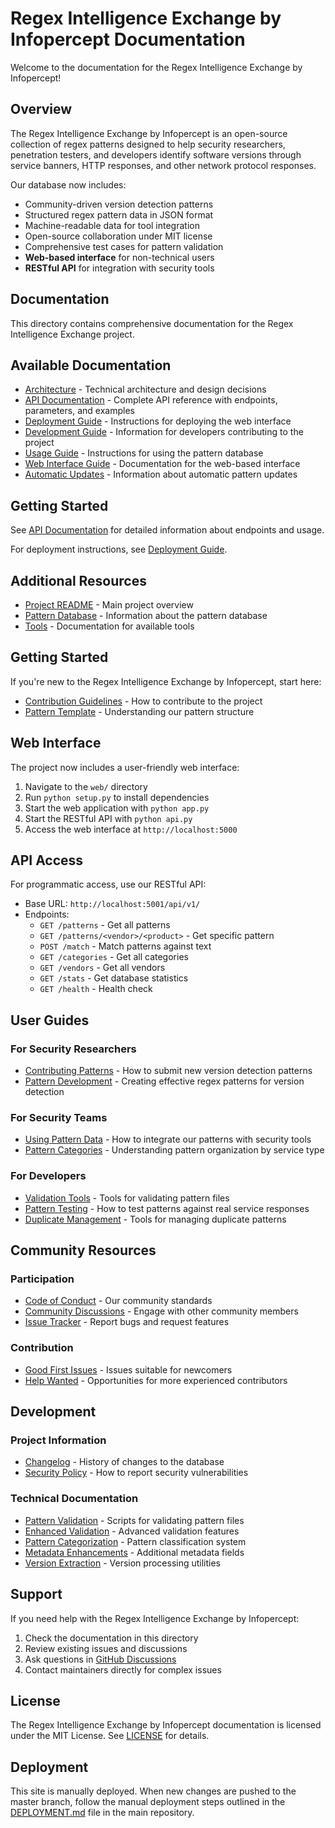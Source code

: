 # Regex Intelligence Exchange by Infopercept Documentation

Welcome to the documentation for the Regex Intelligence Exchange by Infopercept!

## Overview

The Regex Intelligence Exchange by Infopercept is an open-source collection of regex patterns designed to help security researchers, penetration testers, and developers identify software versions through service banners, HTTP responses, and other network protocol responses.

Our database now includes:
- Community-driven version detection patterns
- Structured regex pattern data in JSON format
- Machine-readable data for tool integration
- Open-source collaboration under MIT license
- Comprehensive test cases for pattern validation
- **Web-based interface** for non-technical users
- **RESTful API** for integration with security tools

## Documentation

This directory contains comprehensive documentation for the Regex Intelligence Exchange project.

## Available Documentation

- [Architecture](ARCHITECTURE.md) - Technical architecture and design decisions
- [API Documentation](api_comprehensive.md) - Complete API reference with endpoints, parameters, and examples
- [Deployment Guide](deployment_guide.md) - Instructions for deploying the web interface
- [Development Guide](development.md) - Information for developers contributing to the project
- [Usage Guide](USAGE_GUIDE.md) - Instructions for using the pattern database
- [Web Interface Guide](web-interface.md) - Documentation for the web-based interface
- [Automatic Updates](automatic-updates.md) - Information about automatic pattern updates

## Getting Started

See [API Documentation](api_comprehensive.md) for detailed information about endpoints and usage.

For deployment instructions, see [Deployment Guide](deployment_guide.md).

## Additional Resources

- [Project README](../README.md) - Main project overview
- [Pattern Database](../patterns/README.md) - Information about the pattern database
- [Tools](../tools/README.md) - Documentation for available tools

## Getting Started

If you're new to the Regex Intelligence Exchange by Infopercept, start here:

- [Contribution Guidelines](../CONTRIBUTING.md) - How to contribute to the project
- [Pattern Template](../patterns/TEMPLATE.md) - Understanding our pattern structure

## Web Interface

The project now includes a user-friendly web interface:

1. Navigate to the `web/` directory
2. Run `python setup.py` to install dependencies
3. Start the web application with `python app.py`
4. Start the RESTful API with `python api.py`
5. Access the web interface at `http://localhost:5000`

## API Access

For programmatic access, use our RESTful API:

- Base URL: `http://localhost:5001/api/v1/`
- Endpoints:
  - `GET /patterns` - Get all patterns
  - `GET /patterns/<vendor>/<product>` - Get specific pattern
  - `POST /match` - Match patterns against text
  - `GET /categories` - Get all categories
  - `GET /vendors` - Get all vendors
  - `GET /stats` - Get database statistics
  - `GET /health` - Health check

## User Guides

### For Security Researchers
- [Contributing Patterns](../CONTRIBUTING.md) - How to submit new version detection patterns
- [Pattern Development](../patterns/TEMPLATE.md) - Creating effective regex patterns for version detection

### For Security Teams
- [Using Pattern Data](../patterns/README.md) - How to integrate our patterns with security tools
- [Pattern Categories](../PATTERN_CATEGORIZATION.md) - Understanding pattern organization by service type

### For Developers
- [Validation Tools](../tools/README.md) - Tools for validating pattern files
- [Pattern Testing](../tools/README.md) - How to test patterns against real service responses
- [Duplicate Management](../tools/README.md) - Tools for managing duplicate patterns

## Community Resources

### Participation
- [Code of Conduct](../CODE_OF_CONDUCT.md) - Our community standards
- [Community Discussions](https://github.com/Infopercept/Regex-Intelligence-Exchange-by-Infopercept/discussions) - Engage with other community members
- [Issue Tracker](https://github.com/Infopercept/Regex-Intelligence-Exchange-by-Infopercept/issues) - Report bugs and request features

### Contribution
- [Good First Issues](https://github.com/Infopercept/Regex-Intelligence-Exchange-by-Infopercept/issues?q=is%3Aissue+is%3Aopen+label%3A%22good+first+issue%22) - Issues suitable for newcomers
- [Help Wanted](https://github.com/Infopercept/Regex-Intelligence-Exchange-by-Infopercept/issues?q=is%3Aissue+is%3Aopen+label%3A%22help+wanted%22) - Opportunities for more experienced contributors

## Development

### Project Information
- [Changelog](../RELEASE.md) - History of changes to the database
- [Security Policy](../SECURITY.md) - How to report security vulnerabilities

### Technical Documentation
- [Pattern Validation](../tools/README.md) - Scripts for validating pattern files
- [Enhanced Validation](../ENHANCED_VALIDATION.md) - Advanced validation features
- [Pattern Categorization](../PATTERN_CATEGORIZATION.md) - Pattern classification system
- [Metadata Enhancements](../METADATA_ENHANCEMENTS.md) - Additional metadata fields
- [Version Extraction](../VERSION_EXTRACTION.md) - Version processing utilities

## Support

If you need help with the Regex Intelligence Exchange by Infopercept:

1. Check the documentation in this directory
2. Review existing issues and discussions
3. Ask questions in [GitHub Discussions](https://github.com/Infopercept/Regex-Intelligence-Exchange-by-Infopercept/discussions)
4. Contact maintainers directly for complex issues

## License

The Regex Intelligence Exchange by Infopercept documentation is licensed under the MIT License. See [LICENSE](../LICENSE) for details.

## Deployment

This site is manually deployed. When new changes are pushed to the master branch, follow the manual deployment steps outlined in the [DEPLOYMENT.md](../DEPLOYMENT.md) file in the main repository.